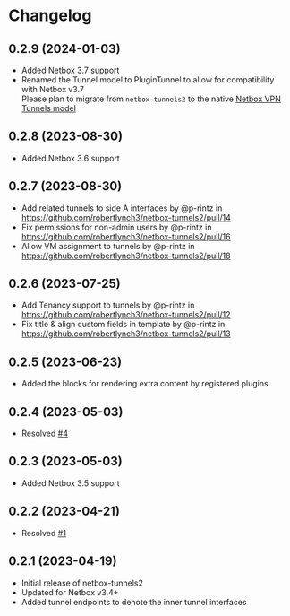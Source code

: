 # Changelog
## 0.2.9 (2024-01-03)
* Added Netbox 3.7 support
* Renamed the Tunnel model to PluginTunnel to allow for compatibility with Netbox v3.7<br>
Please plan to migrate from `netbox-tunnels2` to the native [Netbox VPN Tunnels model](https://docs.netbox.dev/en/stable/features/vpn-tunnels/)

## 0.2.8 (2023-08-30)
* Added Netbox 3.6 support

## 0.2.7 (2023-08-30)
* Add related tunnels to side A interfaces by @p-rintz in https://github.com/robertlynch3/netbox-tunnels2/pull/14
* Fix permissions for non-admin users by @p-rintz in https://github.com/robertlynch3/netbox-tunnels2/pull/16
* Allow VM assignment to tunnels by @p-rintz in https://github.com/robertlynch3/netbox-tunnels2/pull/18

## 0.2.6 (2023-07-25)
* Add Tenancy support to tunnels by @p-rintz in https://github.com/robertlynch3/netbox-tunnels2/pull/12
* Fix title & align custom fields in template by @p-rintz in https://github.com/robertlynch3/netbox-tunnels2/pull/13


## 0.2.5 (2023-06-23)
* Added the blocks for rendering extra content by registered plugins

## 0.2.4 (2023-05-03)
* Resolved [#4](https://github.com/robertlynch3/netbox-tunnels2/issues/4)

## 0.2.3 (2023-05-03)
* Added Netbox 3.5 support

## 0.2.2 (2023-04-21)
* Resolved [#1](https://github.com/robertlynch3/netbox-tunnels2/issues/1)

## 0.2.1 (2023-04-19)
* Initial release of netbox-tunnels2
* Updated for Netbox v3.4+
* Added tunnel endpoints to denote the inner tunnel interfaces
